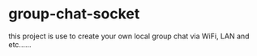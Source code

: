 # group-chat-socket
this project is use to create your own local group chat via WiFi, LAN and etc......
